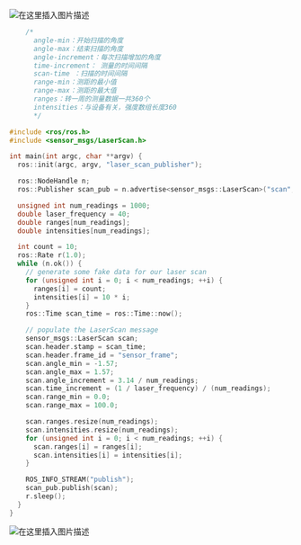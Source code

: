 ![在这里插入图片描述](https://img-blog.csdnimg.cn/10c459be8c4447e0aa2260b2c1149690.png?x-oss-process=image/watermark,type_ZHJvaWRzYW5zZmFsbGJhY2s,shadow_50,text_Q1NETiBAaGFuaHkyNDE2,size_15,color_FFFFFF,t_70,g_se,x_16)

```cpp
    /*
      angle-min：开始扫描的角度
      angle-max：结束扫描的角度
      angle-increment：每次扫描增加的角度
      time-increment： 测量的时间间隔
      scan-time ：扫描的时间间隔
      range-min：测距的最小值
      range-max：测距的最大值
      ranges：转一周的测量数据一共360个
      intensities：与设备有关，强度数组长度360
      */
```


```cpp
#include <ros/ros.h>
#include <sensor_msgs/LaserScan.h>

int main(int argc, char **argv) {
  ros::init(argc, argv, "laser_scan_publisher");

  ros::NodeHandle n;
  ros::Publisher scan_pub = n.advertise<sensor_msgs::LaserScan>("scan", 50);

  unsigned int num_readings = 1000;
  double laser_frequency = 40;
  double ranges[num_readings];
  double intensities[num_readings];

  int count = 10;
  ros::Rate r(1.0);
  while (n.ok()) {
    // generate some fake data for our laser scan
    for (unsigned int i = 0; i < num_readings; ++i) {
      ranges[i] = count;
      intensities[i] = 10 * i;
    }
    ros::Time scan_time = ros::Time::now();

    // populate the LaserScan message
    sensor_msgs::LaserScan scan;
    scan.header.stamp = scan_time;
    scan.header.frame_id = "sensor_frame";
    scan.angle_min = -1.57;
    scan.angle_max = 1.57;
    scan.angle_increment = 3.14 / num_readings;
    scan.time_increment = (1 / laser_frequency) / (num_readings);
    scan.range_min = 0.0;
    scan.range_max = 100.0;

    scan.ranges.resize(num_readings);
    scan.intensities.resize(num_readings);
    for (unsigned int i = 0; i < num_readings; ++i) {
      scan.ranges[i] = ranges[i];
      scan.intensities[i] = intensities[i];
    }

    ROS_INFO_STREAM("publish");
    scan_pub.publish(scan);
    r.sleep();
  }
}
```

![在这里插入图片描述](https://img-blog.csdnimg.cn/f68592bcdccf4113b9c1799a823c18ed.png?x-oss-process=image/watermark,type_ZHJvaWRzYW5zZmFsbGJhY2s,shadow_50,text_Q1NETiBAaGFuaHkyNDE2,size_20,color_FFFFFF,t_70,g_se,x_16)